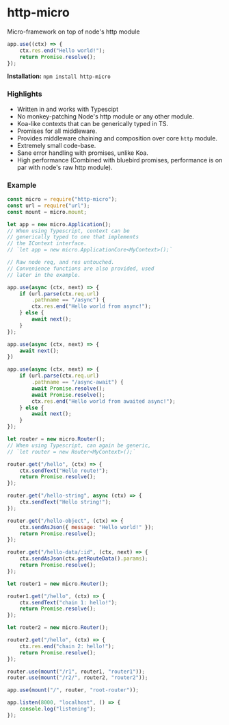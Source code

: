 # http-micro

Micro-framework on top of node's http module

```js
app.use((ctx) => {
    ctx.res.end("Hello world!");
    return Promise.resolve();
});
```

**Installation:** `npm install http-micro`

### Highlights

- Written in and works with Typescipt
- No monkey-patching Node's http module or any other module.
- Koa-like contexts that can be generically typed in TS.
- Promises for all middleware.
- Provides middleware chaining and composition over core `http` module.
- Extremely small code-base.
- Sane error handling with promises, unlike Koa.
- High performance (Combined with bluebird promises, 
  performance is on par with node's raw http module).

### Example

```js
const micro = require("http-micro");
const url = require("url");
const mount = micro.mount;

let app = new micro.Application();
// When using Typescript, context can be 
// generically typed to one that implements
// the IContext interface.
// `let app = new micro.ApplicationCore<MyContext>();`

// Raw node req, and res untouched.
// Convenience functions are also provided, used
// later in the example.

app.use(async (ctx, next) => {
    if (url.parse(ctx.req.url)
        .pathname == "/async") {
        ctx.res.end("Hello world from async!");
    } else {
        await next();
    }
});

app.use(async (ctx, next) => {
    await next();
})

app.use(async (ctx, next) => {
    if (url.parse(ctx.req.url)
        .pathname == "/async-await") {
        await Promise.resolve();
        await Promise.resolve();
        ctx.res.end("Hello world from awaited async!");
    } else {
        await next();
    }
});

let router = new micro.Router();
// When using Typescript, can again be generic,
// `let router = new Router<MyContext>();`

router.get("/hello", (ctx) => {
    ctx.sendText("Hello route!");
    return Promise.resolve();
});

router.get("/hello-string", async (ctx) => {
    ctx.sendText("Hello string!");
});

router.get("/hello-object", (ctx) => {
    ctx.sendAsJson({ message: "Hello world!" });
    return Promise.resolve();
});

router.get("/hello-data/:id", (ctx, next) => {
    ctx.sendAsJson(ctx.getRouteData().params);
    return Promise.resolve();
});

let router1 = new micro.Router();

router1.get("/hello", (ctx) => {
    ctx.sendText("chain 1: hello!");
    return Promise.resolve();
});

let router2 = new micro.Router();

router2.get("/hello", (ctx) => {
    ctx.res.end("chain 2: hello!");
    return Promise.resolve();
});

router.use(mount("/r1", router1, "router1"));
router.use(mount("/r2/", router2, "router2"));

app.use(mount("/", router, "root-router"));

app.listen(8000, "localhost", () => {
    console.log("listening");
});
```
